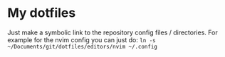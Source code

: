 # My dotfiles

Just make a symbolic link to the repository config files / directories.
For example for the nvim config you can just do: `ln -s ~/Documents/git/dotfiles/editors/nvim ~/.config`
